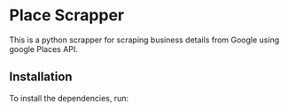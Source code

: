 # Place Scrapper

This is a python scrapper for scraping business details from Google using google Places API.

## Installation

To install the dependencies, run:






